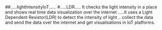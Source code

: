 ##.....lightIntensityIoT......
#.....LDR.....
It checks the light intensity in a place and shows real time data visualization over the internet .....It uses a Light Dependent Resistor(LDR) to detect the intensity of light .. collect the data and send the data over the internet and get visualisations in IoT platforms.
